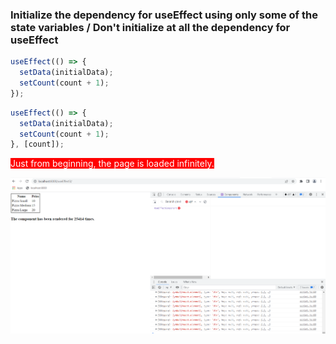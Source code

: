 ### Initialize the dependency for useEffect using only some of the state variables / Don't initialize at all the dependency for useEffect

```js
useEffect(() => {
  setData(initialData);
  setCount(count + 1);
});
```

```js
useEffect(() => {
  setData(initialData);
  setCount(count + 1);
}, [count]);
```

<span style="background-color:red; color: white;">Just from beginning, the page is loaded infinitely. </span>

![Initial loading print-screen](1_InitialResult.png)
